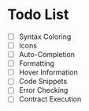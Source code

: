 # Todo List

- [ ] Syntax Coloring
- [ ] Icons
- [ ] Auto-Completion
- [ ] Formatting
- [ ] Hover Information
- [ ] Code Snippets
- [ ] Error Checking
- [ ] Contract Execution